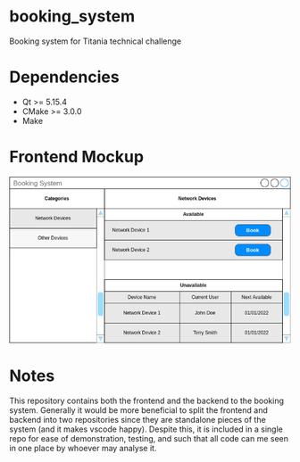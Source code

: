# booking_system
Booking system for Titania technical challenge

# Dependencies

- Qt >= 5.15.4
- CMake >= 3.0.0
- Make

# Frontend Mockup

![main mockup](./docs/images/main_mockup.png)

# Notes

This repository contains both the frontend and the backend to the booking system. Generally it would be more beneficial to split the frontend and backend into two repositories since they are standalone pieces of the system (and it makes vscode happy). Despite this, it is included in a single repo for ease of demonstration, testing, and such that all code can me seen in one place by whoever may analyse it.

